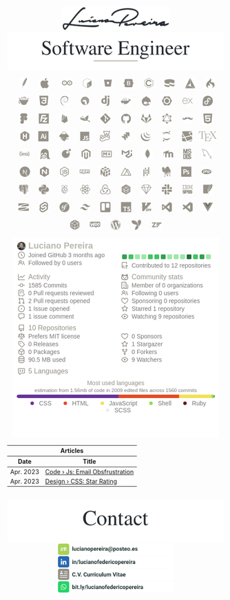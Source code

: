 <p align="center">
 <img src="./assets/signature.svg" width="250px" alt="Luciano Pereira Signature"><br>
 <img src="./assets/lucianopereira.svg" alt="Luciano Pereira">
</p>

<p align="center">&nbsp;
<a rel="nofollow" target="_blank" rel="noopener" rel="noreferrer" href="https://apache.org"><img height="24px" src="./assets/icons/apache.png" alt="Apache"></a>
&nbsp;&nbsp;&nbsp;&nbsp;
<a rel="nofollow" target="_blank" rel="noopener" rel="noreferrer" href="https://apple.com"><img height="24px" src="./assets/icons/apple.png" alt="Apple"></a>
&nbsp;&nbsp;&nbsp;&nbsp;&nbsp;
<a rel="nofollow" target="_blank" rel="noopener" rel="noreferrer" href="https://www.arduino.cc"><img height="24px" src="./assets/icons/arduino.png" alt="Arduino"></a>
&nbsp;&nbsp;&nbsp;&nbsp;
<a rel="nofollow" target="_blank" rel="noopener" rel="noreferrer" href="https://www.gnu.org/software/bash"><img height="24px" src="./assets/icons/bash.svg" alt="bash"></a>
&nbsp;&nbsp;&nbsp;&nbsp;
<a rel="nofollow" target="_blank" rel="noopener" rel="noreferrer" href="https://bitbucket.org"><img height="24px" src="./assets/icons/bitbucket.svg" alt="Bitbucket"></a>
&nbsp;&nbsp;&nbsp;&nbsp;
<a rel="nofollow" target="_blank" rel="noopener" rel="noreferrer" href="https://getbootstrap.com"><img height="24px" src="./assets/icons/bootstrap.svg" alt="bootstrap"></a>
&nbsp;&nbsp;&nbsp;&nbsp;
<a rel="nofollow" target="_blank" rel="noopener" rel="noreferrer" href="https://www.open-std.org/jtc1/sc22/wg14"><img height="24px" src="./assets/icons/c.svg" alt="c language"></a>
&nbsp;&nbsp;&nbsp;&nbsp;
<a rel="nofollow" target="_blank" rel="noopener" rel="noreferrer" href="https://cakephp.org"><img height="24px" src="./assets/icons/cakephp.svg" alt="cake php"></a>
&nbsp;&nbsp;&nbsp;&nbsp;
<a rel="nofollow" target="_blank" rel="noopener" rel="noreferrer" href="https://cmake.org"><img height="24px" src="./assets/icons/cmake.svg" alt="c make"></a>
&nbsp;&nbsp;&nbsp;&nbsp;
<a rel="nofollow" target="_blank" rel="noopener" rel="noreferrer" href="https://codeigniter.com"><img height="24px" src="./assets/icons/codeigniter.svg" alt="code igniter"></a>
</p>
<p align="center">
<a rel="nofollow" target="_blank" rel="noopener" rel="noreferrer" href="https://coffeescript.org"><img height="24px" src="./assets/icons/coffeescript.svg" alt="coffee script"></a>
&nbsp;&nbsp;&nbsp;&nbsp;
<a rel="nofollow" target="_blank" rel="noopener" rel="noreferrer" href="https://www.w3.org/TR/2001/WD-css3-roadmap-20010523"><img height="24px" src="./assets/icons/css3.svg" alt="css3"></a>
&nbsp;&nbsp;&nbsp;&nbsp;
<a rel="nofollow" target="_blank" rel="noopener" rel="noreferrer" href="https://www.debian.org"><img height="24px" src="./assets/icons/debian.svg" alt="debian"></a>
&nbsp;&nbsp;&nbsp;&nbsp;
<a rel="nofollow" target="_blank" rel="noopener" rel="noreferrer" href="https://deno.land"><img height="24px" src="./assets/icons/denojs.svg" alt="denojs"></a>
&nbsp;&nbsp;&nbsp;&nbsp;
<a rel="nofollow" target="_blank" rel="noopener" rel="noreferrer" href="https://www.djangoproject.com"><img height="24px" src="./assets/icons/django.svg" alt="django"></a>
&nbsp;&nbsp;&nbsp;&nbsp;
<a rel="nofollow" target="_blank" rel="noopener" rel="noreferrer" href="https://www.docker.com"><img height="24px" src="./assets/icons/docker.svg" alt="docker"></a>
&nbsp;&nbsp;&nbsp;&nbsp;
<a rel="nofollow" target="_blank" rel="noopener" rel="noreferrer" href="https://www.drupal.org"><img height="24px" src="./assets/icons/drupal.svg" alt="drupal"></a>
&nbsp;&nbsp;&nbsp;&nbsp;
<a rel="nofollow" target="_blank" rel="noopener" rel="noreferrer" href="https://eslint.org"><img height="24px" src="./assets/icons/eslint.svg" alt="eslint"></a>
&nbsp;&nbsp;&nbsp;&nbsp;
<a rel="nofollow" target="_blank" rel="noopener" rel="noreferrer" href="https://expressjs.com"><img height="24px" src="./assets/icons/express.svg" alt="express"></a>
&nbsp;&nbsp;&nbsp;&nbsp;
<a rel="nofollow" target="_blank" rel="noopener" rel="noreferrer" href="https://getfedora.org/es"><img height="24px" src="./assets/icons/fedora.svg" alt="fedora"></a>
</p>
<p align="center">
<a rel="nofollow" target="_blank" rel="noopener" rel="noreferrer" href="https://www.figma.com"><img height="24px" src="./assets/icons/figma.svg" alt="figma"></a>
&nbsp;&nbsp;&nbsp;&nbsp;
<a rel="nofollow" target="_blank" rel="noopener" rel="noreferrer" href="https://filezilla-project.org"><img height="24px" src="./assets/icons/filezilla.svg" alt="filezilla"></a>
&nbsp;&nbsp;&nbsp;&nbsp;
<a rel="nofollow" target="_blank" rel="noopener" rel="noreferrer" href="https://firebase.google.com"><img height="24px" src="./assets/icons/firebase.svg" alt="firbase"></a>
&nbsp;&nbsp;&nbsp;&nbsp;
<a rel="nofollow" target="_blank" rel="noopener" rel="noreferrer" href="https://www.gimp.org"><img height="24px" src="./assets/icons/gimp.svg" alt="gimp"></a>
&nbsp;&nbsp;&nbsp;&nbsp;
<a rel="nofollow" target="_blank" rel="noopener" rel="noreferrer" href="https://git-scm.com"><img height="24px" src="./assets/icons/git.svg" alt="git"></a>
&nbsp;&nbsp;&nbsp;&nbsp;
<a rel="nofollow" target="_blank" rel="noopener" rel="noreferrer" href="https://github.com/lucianofullstack"><img height="24px" src="./assets/icons/github.svg" alt="github"></a>
&nbsp;&nbsp;&nbsp;&nbsp;
<a rel="nofollow" target="_blank" rel="noopener" rel="noreferrer" href="https://about.gitlab.com"><img height="24px" src="./assets/icons/gitlab.svg" alt="gitlab"></a>
&nbsp;&nbsp;&nbsp;&nbsp;
<a rel="nofollow" target="_blank" rel="noopener" rel="noreferrer" href="https://graphql.org"><img height="24px" src="./assets/icons/graphql.svg" alt="graphsql"></a>
&nbsp;&nbsp;&nbsp;&nbsp;
<a rel="nofollow" target="_blank" rel="noopener" rel="noreferrer" href="https://handlebarsjs.com"><img height="24px" src="./assets/icons/handlebars.svg" alt="handlebars"></a>
&nbsp;&nbsp;&nbsp;&nbsp;
<a rel="nofollow" target="_blank" rel="noopener" rel="noreferrer" href="https://html.spec.whatwg.org"><img height="24px" src="./assets/icons/html5.svg" alt="html5"></a>
</p>
<p align="center">&nbsp;&nbsp;
<a rel="nofollow" target="_blank" rel="noopener" rel="noreferrer" href="https://gohugo.io"><img height="24px" src="./assets/icons/hugo.svg" alt="hugo"></a>
&nbsp;&nbsp;&nbsp;
<a rel="nofollow" target="_blank" rel="noopener" rel="noreferrer" href="https://www.adobe.com/ar/products/illustrator.html"><img height="24px" src="./assets/icons/illustrator.svg" alt="illustrator"></a>
&nbsp;&nbsp;&nbsp;&nbsp;
<a rel="nofollow" target="_blank" rel="noopener" rel="noreferrer" href="https://inkscape.org"><img height="24px" src="./assets/icons/inkscape.svg" alt="inkscape"></a>
&nbsp;&nbsp;&nbsp;&nbsp;
<a rel="nofollow" target="_blank" rel="noopener" rel="noreferrer" href="https://developer.mozilla.org/en-US/docs/Web/JavaScript/Reference"><img height="24px" src="./assets/icons/javascript.svg" alt="javascript"></a>
&nbsp;&nbsp;&nbsp;&nbsp;
<a rel="nofollow" target="_blank" rel="noopener" rel="noreferrer" href="https://jestjs.io"><img height="24px" src="./assets/icons/jest.svg" alt="jest"></a>
&nbsp;&nbsp;&nbsp;&nbsp;
<a rel="nofollow" target="_blank" rel="noopener" rel="noreferrer" href="https://www.atlassian.com/es/software/jira"><img height="24px" src="./assets/icons/jira.svg" alt="jira"></a>
&nbsp;&nbsp;&nbsp;&nbsp;
<a rel="nofollow" target="_blank" rel="noopener" rel="noreferrer" href="https://jquery.com"><img height="24px" src="./assets/icons/jquery.svg" alt="jquery"></a>
&nbsp;&nbsp;&nbsp;&nbsp;
<a rel="nofollow" target="_blank" rel="noopener" rel="noreferrer" href="https://jupyter.org"><img height="24px" src="./assets/icons/jupyter.svg" alt="jupyter"></a>
&nbsp;&nbsp;&nbsp;&nbsp;
<a rel="nofollow" target="_blank" rel="noopener" rel="noreferrer" href="https://laravel.com"><img height="24px" src="./assets/icons/laravel.svg" alt="laravel"></a>
&nbsp;&nbsp;
<a rel="nofollow" target="_blank" rel="noopener" rel="noreferrer" href="https://www.latex-project.org"><img height="24px" src="./assets/icons/latex.svg" alt="latex"></a>
</p>
<p align="center">
<a rel="nofollow" target="_blank" rel="noopener" rel="noreferrer" href="https://lesscss.org"><img height="24px" src="./assets/icons/less.svg" alt="less"></a>
&nbsp;&nbsp;&nbsp;&nbsp;
<a rel="nofollow" target="_blank" rel="noopener" rel="noreferrer" href="https://www.linuxfoundation.org"><img height="24px" src="./assets/icons/linux.svg" alt="linux"></a>
&nbsp;&nbsp;&nbsp;&nbsp;
<a rel="nofollow" target="_blank" rel="noopener" rel="noreferrer" href="https://www.lua.org"><img height="24px" src="./assets/icons/lua.svg" alt="lua"></a>
&nbsp;&nbsp;&nbsp;&nbsp;
<a rel="nofollow" target="_blank" rel="noopener" rel="noreferrer" href="https://about.magento.com/Magento-Commerce.html"><img height="24px" src="./assets/icons/magento.svg" alt="magento"></a>
&nbsp;&nbsp;&nbsp;&nbsp;
<a rel="nofollow" target="_blank" rel="noopener" rel="noreferrer" href="https://daringfireball.net/projects/markdown"><img height="24px" src="./assets/icons/markdown.svg" alt="markdown"></a>
&nbsp;&nbsp;&nbsp;&nbsp;
<a rel="nofollow" target="_blank" rel="noopener" rel="noreferrer" href="https://mui.com/material-ui"><img height="24px" src="./assets/icons/materialui.svg" alt="materialui"></a>
&nbsp;&nbsp;&nbsp;&nbsp;
<a rel="nofollow" target="_blank" rel="noopener" rel="noreferrer" href="https://www.mongodb.com"><img height="24px" src="./assets/icons/mongodb.svg" alt="mongodb"></a>
&nbsp;&nbsp;&nbsp;&nbsp;
<a rel="nofollow" target="_blank" rel="noopener" rel="noreferrer" href="https://moodle.org"><img height="24px" src="./assets/icons/moodle.svg" alt="moodle"></a>
&nbsp;&nbsp;&nbsp;&nbsp;
<a rel="nofollow" target="_blank" rel="noopener" rel="noreferrer" href="http://freedos.org"><img height="24px" src="./assets/icons/msdos.svg" alt="msdos"></a>
&nbsp;&nbsp;&nbsp;&nbsp;
<a rel="nofollow" target="_blank" rel="noopener" rel="noreferrer" href="https://www.mysql.com"><img height="24px" src="./assets/icons/mysql.svg" alt="mysql"></a>
</p>
<p align="center">
<a rel="nofollow" target="_blank" rel="noopener" rel="noreferrer" href="https://nextjs.org"><img height="24px" src="./assets/icons/nextjs.svg" alt="nextjs"></a>
&nbsp;&nbsp;&nbsp;&nbsp;
<a rel="nofollow" target="_blank" rel="noopener" rel="noreferrer" href="https://nginx.org/en"><img height="24px" src="./assets/icons/nginx.svg" alt="nginx"></a>
&nbsp;&nbsp;&nbsp;&nbsp;
<a rel="nofollow" target="_blank" rel="noopener" rel="noreferrer" href="https://nodejs.org/en"><img height="24px" src="./assets/icons/nodejs.svg" alt="nodejs"></a>
&nbsp;&nbsp;&nbsp;&nbsp;
<a rel="nofollow" target="_blank" rel="noopener" rel="noreferrer" href="https://www.npmjs.com"><img height="24px" src="./assets/icons/npm.svg" alt="npm"></a>
&nbsp;&nbsp;&nbsp;&nbsp;
<a rel="nofollow" target="_blank" rel="noopener" rel="noreferrer" href="https://numpy.org"><img height="24px" src="./assets/icons/numpy.svg" alt="numpy"></a>
&nbsp;&nbsp;&nbsp;&nbsp;
<a rel="nofollow" target="_blank" rel="noopener" rel="noreferrer" href="https://nuxtjs.org"><img height="24px" src="./assets/icons/nuxtjs.svg" alt="nuxtjs"></a>
&nbsp;&nbsp;&nbsp;&nbsp;
<a rel="nofollow" target="_blank" rel="noopener" rel="noreferrer" href="https://pandafw.github.io/panda/index_en.html"><img height="24px" src="./assets/icons/pandas.svg" alt="pandas"></a>
&nbsp;&nbsp;&nbsp;&nbsp;
<a rel="nofollow" target="_blank" rel="noopener" rel="noreferrer" href="https://www.perl.org"><img height="24px" src="./assets/icons/perl.svg" alt="perl"></a>
&nbsp;&nbsp;&nbsp;&nbsp;
<a rel="nofollow" target="_blank" rel="noopener" rel="noreferrer" href="https://www.adobe.com/la/products/photoshop.html"><img height="24px" src="./assets/icons/photoshop.svg" alt="photoshop"></a>
&nbsp;&nbsp;&nbsp;&nbsp;
<a rel="nofollow" target="_blank" rel="noopener" rel="noreferrer" href="https://www.php.net"><img height="24px" src="./assets/icons/php.svg" alt="php"></a>
</p>
<p align="center">
<a rel="nofollow" target="_blank" rel="noopener" rel="noreferrer" href="https://www.postgresql.org"><img height="24px" src="./assets/icons/postgresql.svg" alt="postgresql"></a>
&nbsp;&nbsp;&nbsp;&nbsp;
<a rel="nofollow" target="_blank" rel="noopener" rel="noreferrer" href="https://www.python.org"><img height="24px" src="./assets/icons/python.svg" alt="python"></a>
&nbsp;&nbsp;&nbsp;&nbsp;
<a rel="nofollow" target="_blank" rel="noopener" rel="noreferrer" href="https://www.raspberrypi.com"><img height="24px" src="./assets/icons/raspberrypi.svg" alt="raspberry pi"></a>
&nbsp;&nbsp;&nbsp;&nbsp;
<a rel="nofollow" target="_blank" rel="noopener" rel="noreferrer" href="https://reactjs.org"><img height="24px" src="./assets/icons/react.svg" alt="react"></a>
&nbsp;&nbsp;&nbsp;&nbsp;
<a rel="nofollow" target="_blank" rel="noopener" rel="noreferrer" href="https://redux.js.org"><img height="24px" src="./assets/icons/redux.svg" alt="redux"></a>
&nbsp;&nbsp;&nbsp;&nbsp;
<a rel="nofollow" target="_blank" rel="noopener" rel="noreferrer" href="https://sequelize.org"><img height="24px" src="./assets/icons/sequelize.svg" alt="sequelize"></a>
&nbsp;&nbsp;&nbsp;&nbsp;
<a rel="nofollow" target="_blank" rel="noopener" rel="noreferrer" href="https://www.sketch.com"><img height="24px" src="./assets/icons/sketch.svg" alt="sketch"></a>
&nbsp;&nbsp;&nbsp;&nbsp;
<a rel="nofollow" target="_blank" rel="noopener" rel="noreferrer" href="https://slack.com"><img height="24px" src="./assets/icons/slack.svg" alt="slack"></a>
&nbsp;&nbsp;&nbsp;&nbsp;
<a rel="nofollow" target="_blank" rel="noopener" rel="noreferrer" href="https://www.ibm.com/spss"><img height="24px" src="./assets/icons/spss.svg" alt="spss"></a>
&nbsp;&nbsp;&nbsp;&nbsp;
<a rel="nofollow" target="_blank" rel="noopener" rel="noreferrer" href="https://www.sqlite.org/index.html"><img height="24px" src="./assets/icons/sqlite.svg" alt="sqlite"></a>
</p>
<p align="center">
<a rel="nofollow" target="_blank" rel="noopener" rel="noreferrer" href="https://subversion.apache.org"><img height="24px" src="./assets/icons/subversion.svg" alt="subversion"></a>
&nbsp;&nbsp;&nbsp;&nbsp;
<a rel="nofollow" target="_blank" rel="noopener" rel="noreferrer" href="https://svelte.dev"><img height="24px" src="./assets/icons/svelte.svg" alt="svelte"></a>
&nbsp;&nbsp;&nbsp;&nbsp;
<a rel="nofollow" target="_blank" rel="noopener" rel="noreferrer" href="https://symfony.com"><img height="24px" src="./assets/icons/symfony.svg" alt="symphony"></a>
&nbsp;&nbsp;&nbsp;&nbsp;
<a rel="nofollow" target="_blank" rel="noopener" rel="noreferrer" href="https://tailwindcss.com"><img height="24px" src="./assets/icons/tailwindcss.svg" alt="tailwindcss"></a>
&nbsp;&nbsp;&nbsp;&nbsp;
<a rel="nofollow" target="_blank" rel="noopener" rel="noreferrer" href="https://trello.com"><img height="24px" src="./assets/icons/trello.svg" alt="trello"></a>
&nbsp;&nbsp;&nbsp;&nbsp;
<a rel="nofollow" target="_blank" rel="noopener" rel="noreferrer" href="https://www.typescriptlang.org"><img height="24px" src="./assets/icons/typescript.svg" alt="typescript"></a>
&nbsp;&nbsp;&nbsp;&nbsp;
<a rel="nofollow" target="_blank" rel="noopener" rel="noreferrer" href="https://www.vim.org"><img height="24px" src="./assets/icons/vim.svg" alt="vim"></a>
&nbsp;&nbsp;&nbsp;&nbsp;
<a rel="nofollow" target="_blank" rel="noopener" rel="noreferrer" href="https://visualstudio.microsoft.com"><img height="24px" src="./assets/icons/visualstudio.svg" alt="visualstudio"></a>
&nbsp;&nbsp;&nbsp;&nbsp;
<a rel="nofollow" target="_blank" rel="noopener" rel="noreferrer" href="https://code.visualstudio.com"><img height="24px" src="./assets/icons/vscode.svg" alt="vscode"></a>
&nbsp;&nbsp;&nbsp;&nbsp;
<a rel="nofollow" target="_blank" rel="noopener" rel="noreferrer" href="https://vuejs.org"><img height="24px" src="./assets/icons/vuejs.svg" alt="vuejs"></a>
</p>
<p align="center">
<a rel="nofollow" target="_blank" rel="noopener" rel="noreferrer" href="https://webpack.js.org"><img height="24px" src="./assets/icons/webpack.svg" alt="webpack"></a>
&nbsp;&nbsp;&nbsp;&nbsp;
<a rel="nofollow" target="_blank" rel="noopener" rel="noreferrer" href="https://woocommerce.com"><img height="24px" src="./assets/icons/woocommerce.svg" alt="woocommerce"></a>
&nbsp;&nbsp;&nbsp;&nbsp;
<a rel="nofollow" target="_blank" rel="noopener" rel="noreferrer" href="https://wordpress.org"><img height="24px" src="./assets/icons/wordpress.svg" alt="wordpress"></a>
&nbsp;&nbsp;&nbsp;&nbsp;
<a rel="nofollow" target="_blank" rel="noopener" rel="noreferrer" href="https://www.yiiframework.com"><img height="24px" src="./assets/icons/yii.svg" alt="yii"></a>
&nbsp;&nbsp;&nbsp;&nbsp;
<a rel="nofollow" target="_blank" rel="noopener" rel="noreferrer" href="https://framework.zend.com"><img height="24px" src="./assets/icons/zend.svg" alt="zend"></a>
</p>



<div align="center">
<img src="./assets/stats.png" alt="GitHub Metrics">
</div>

<div align="center">
<table>
    <thead>
        <tr><th colspan="2">Articles</th></tr>
        <tr><th>Date</th><th>Title</th></tr>
    </thead>
    <tbody>
    <!-- BLOG-POST-LIST:START -->
<tr><td> Apr. 2023</td><td align="left"><a href='https://lucianofedericopereira.github.io/articles/code/email-obfuscation/'>Code › Js: Email Obsfrustration</a></td></tr>
<tr><td> Apr. 2023</td><td align="left"><a href='https://lucianofedericopereira.github.io/articles/design/star-rating/'>Design › CSS: Star Rating</a></td></tr><!-- BLOG-POST-LIST:END -->
    </tbody>
</table>
</div>

<p align="center">
    <br><img src="./assets/contact.svg" alt="contact"><br>
    <a href="mailto:lucianopereira@posteo.es?subject=I%20saw%20your%20GitHub%20Profilee&body=Hi,%20Luciano%20"><img height="26px" src="./assets/mail.svg" alt="mail"></a>
    <br><a rel="nofollow" rel="noopener" rel="noreferrer" href="https://www.linkedin.com/in/lucianofedericopereira"><img height="26px" src="./assets/linkedin.svg" alt="LinkedIn"></a>
    <br><a rel="nofollow" rel="noopener" rel="noreferrer" href="https://www.linkedin.com/in/lucianofedericopereira"><img height="26px" src="./assets/resume.svg" alt="LinkedIn"></a>
    <br><a rel="nofollow" rel="noopener" rel="noreferrer" href="https://bit.ly/lucianofedericopereira"><img height="26px" src="./assets/whatsapp.svg" alt="whatsapp"></a>
</p>
